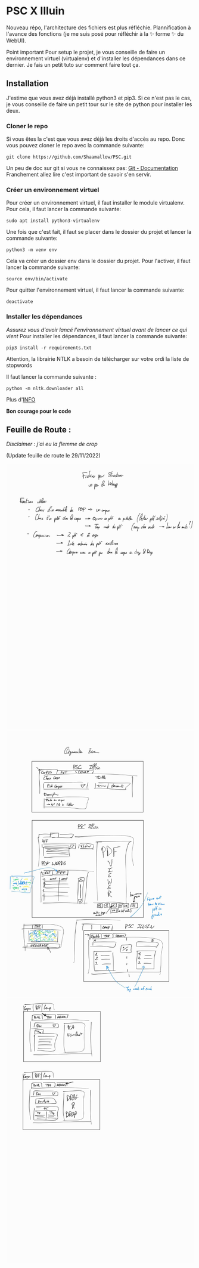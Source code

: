 # PSC X Illuin

Nouveau répo, l'architecture des fichiers est plus réfléchie. Plannification à l'avance des fonctions (je me suis posé pour réfléchir à la :sparkles: forme :sparkles: du WebUI). 

Point important Pour setup le projet, je vous conseille de faire un environnement virtuel (virtualenv) et d'installer les dépendances dans ce dernier. Je fais un petit tuto sur comment faire tout ça.

## Installation

J'estime que vous avez déjà installé python3 et pip3. Si ce n'est pas le cas, je vous conseille de faire un petit tour sur le site de python pour installer les deux.

### Cloner le repo

Si vous êtes la c'est que vous avez déjà les droits d'accès au repo. Donc vous pouvez cloner le repo avec la commande suivante:

    git clone https://github.com/Shaamallow/PSC.git

Un peu de doc sur git si vous ne connaissez pas: [Git - Documentation](https://git-scm.com/doc) Franchement allez lire c'est important de savoir s'en servir.

### Créer un environnement virtuel

Pour créer un environnement virtuel, il faut installer le module virtualenv. Pour cela, il faut lancer la commande suivante:

    sudo apt install python3-virtualenv

Une fois que c'est fait, il faut se placer dans le dossier du projet et lancer la commande suivante:

    python3 -m venv env

Cela va créer un dossier env dans le dossier du projet. Pour l'activer, il faut lancer la commande suivante:
    
    source env/bin/activate

Pour quitter l'environnement virtuel, il faut lancer la commande suivante:

    deactivate

### Installer les dépendances

_Assurez vous d'avoir lancé l'environnement virtuel avant de lancer ce qui vient_
Pour installer les dépendances, il faut lancer la commande suivante:

    pip3 install -r requirements.txt

Attention, la librairie NTLK a besoin de télécharger sur votre ordi la liste de stopwords 

Il faut lancer la commande suivante : 

    python -m nltk.downloader all

Plus d'[INFO](https://www.nltk.org/data.html)

**Bon courage pour le code**

## Feuille de Route : 

_Disclaimer : j'ai eu la flemme de crop_

(Update feuille de route le 29/11/2022)

![Feuille de Route](./docs/Images/Webapp_1.jpg)
![Feuille de Route](./docs/Images/Webapp_2.jpg)
![Feuille de Route](./docs/Images/Webapp_3.jpg)

